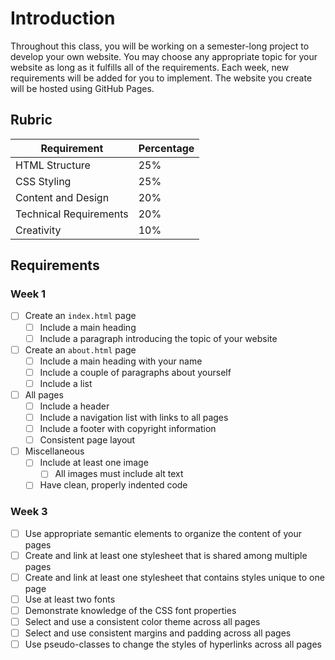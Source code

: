 # Introduction

Throughout this class, you will be working on a semester-long project to develop your own website. You may choose any appropriate topic for your website as long as it fulfills all of the requirements. Each week, new requirements will be added for you to implement. The website you create will be hosted using GitHub Pages. 

## Rubric

| Requirement            | Percentage |
| ---------------------- | ---------- |
| HTML Structure         | 25%        |
| CSS Styling            | 25%        |
| Content and Design     | 20%        |
| Technical Requirements | 20%        |
| Creativity             | 10%        |

## Requirements

### Week 1

* [ ] Create an `index.html` page
    * [ ] Include a main heading
    * [ ] Include a paragraph introducing the topic of your website
* [ ] Create an `about.html` page
    * [ ] Include a main heading with your name
    * [ ] Include a couple of paragraphs about yourself
    * [ ] Include a list
* [ ] All pages
    * [ ] Include a header
    * [ ] Include a navigation list with links to all pages
    * [ ] Include a footer with copyright information
    * [ ] Consistent page layout
* [ ] Miscellaneous
    * [ ] Include at least one image
        * [ ] All images must include alt text
    * [ ] Have clean, properly indented code

### Week 3

* [ ] Use appropriate semantic elements to organize the content of your pages
* [ ] Create and link at least one stylesheet that is shared among multiple pages
* [ ] Create and link at least one stylesheet that contains styles unique to one page
* [ ] Use at least two fonts
* [ ] Demonstrate knowledge of the CSS font properties
* [ ] Select and use a consistent color theme across all pages
* [ ] Select and use consistent margins and padding across all pages
* [ ] Use pseudo-classes to change the styles of hyperlinks across all pages